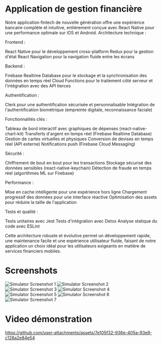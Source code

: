 # Application de gestion financière

Notre application fintech de nouvelle génération offre une expérience bancaire complète et intuitive, entièrement conçue avec React Native pour une performance optimale sur iOS et Android.
Architecture technique :

Frontend :

React Native pour le développement cross-platform
Redux pour la gestion d'état
React Navigation pour la navigation fluide entre les écrans


Backend :

Firebase Realtime Database pour le stockage et la synchronisation des données en temps réel
Cloud Functions pour le traitement côté serveur et l'intégration avec des API tierces


Authentification :

Clerk pour une authentification sécurisée et personnalisable
Intégration de l'authentification biométrique (empreinte digitale, reconnaissance faciale)


Fonctionnalités clés :

Tableau de bord interactif avec graphiques de dépenses (react-native-chart-kit)
Transferts d'argent en temps réel (Firebase Realtime Database)
Gestion de cartes virtuelles et physiques
Conversion de devises en temps réel (API externe)
Notifications push (Firebase Cloud Messaging)


Sécurité :

Chiffrement de bout en bout pour les transactions
Stockage sécurisé des données sensibles (react-native-keychain)
Détection de fraude en temps réel (algorithmes ML sur Firebase)


Performance :

Mise en cache intelligente pour une expérience hors ligne
Chargement progressif des données pour une interface réactive
Optimisation des assets pour réduire la taille de l'application


Tests et qualité :

Tests unitaires avec Jest
Tests d'intégration avec Detox
Analyse statique du code avec ESLint



Cette architecture robuste et évolutive permet un développement rapide, une maintenance facile et une expérience utilisateur fluide, faisant de notre application un choix idéal pour les utilisateurs exigeants en matière de services financiers mobiles.

# Screenshots
![Simulator Screenshot 1](https://github.com/user-attachments/assets/b4e94d18-9e7a-4c53-a953-4ee9372846ec)
![Simulator Screenshot 2](https://github.com/user-attachments/assets/8d4a2034-dfa9-4485-9523-67ad2c592a0e)
![Simulator Screenshot 3](https://github.com/user-attachments/assets/1333a45d-4094-41a4-9d45-2ded568849e5)
![Simulator Screenshot 4](https://github.com/user-attachments/assets/8d979aca-e89a-4e7f-9250-b4d84f68b3bd)
![Simulator Screenshot 5](https://github.com/user-attachments/assets/0aa02a64-5f80-4364-b7a7-4ae1d919202c)
![Simulator Screenshot 6](https://github.com/user-attachments/assets/6fccbac4-b3b9-45e6-b67f-4cf72bec0174)
![Simulator Screenshot 7](https://github.com/user-attachments/assets/73d8be63-a280-4332-bdf3-aa5ee7da60b6)

# Video démonstration


https://github.com/user-attachments/assets/7e105f32-936e-405a-93e9-c128a2e84e54


